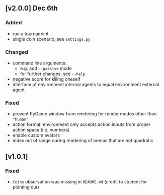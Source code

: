 ## [v2.0.0] Dec 6th
### Added
- run a tournament
- single coin scenario, see ```settings.py```
### Changed
- command line arguments:
    - e.g. add ```--passive``` mode
    - for further changes, see ```--help```
- negative score for killing oneself
- interface of environment internal agents to equal environment external agent
### Fixed
- prevent PyGame window from rendering for render modes other than ```"human"```
- action format: environment only accepts action inputs from proper action space (i.e. numbers)
- enable custom avatars
- index out of range during rendering of arenas that are not quadratic

## [v1.0.1]
### Fixed
- ```Coins``` observation was missing in ```README.md``` (credit to student for pointing out)